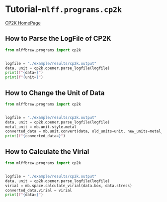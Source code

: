 # Tutorial-`mlff.programs.cp2k`
[CP2K HomePage](https://www.cp2k.org/)

## How to Parse the LogFile of CP2K

``` python
from mlffbrew.programs import cp2k


logfile = "./example/results/cp2k.output"
data, unit = cp2k.opener.parse_logfile(logfile)
print(f"{data=}")
print(f"{unit=}")
```

## How to Change the Unit of Data

``` python
from mlffbrew.programs import cp2k


logfile = "./example/results/cp2k.output"
data, unit = cp2k.opener.parse_logfile(logfile)
metal_unit = mb.unit.style.metal
converted_data = mb.unit.convert(data, old_units=unit, new_units=metal_unit)
print(f"{converted_data=}")
```

## How to Calculate the Virial

``` python
from mlffbrew.programs import cp2k


logfile = "./example/results/cp2k.output"
data, unit = cp2k.opener.parse_logfile(logfile)
virial = mb.space.calculate_virial(data.box, data.stress)
converted_data.virial = virial
print(f"{data=}")
```